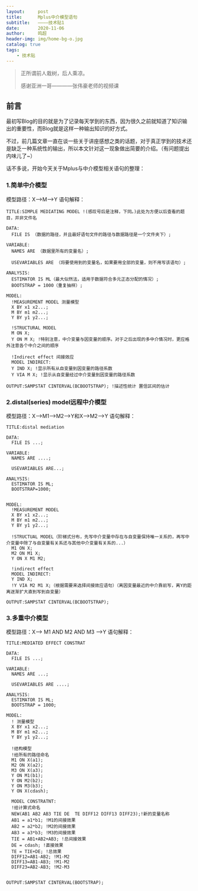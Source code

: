 ```yaml
---
layout:     post
title:      Mplus中介模型语句
subtitle:   ————技术贴1
date:       2020-11-06
author:     鸣超
header-img: img/home-bg-o.jpg
catalog: true
tags:
    - 技术贴
---
```

> 正所谓前人栽树，后人乘凉。
> 
> 感谢亚洲一哥————张伟豪老师的视频课
> 

## 前言
最初写Blog的目的就是为了记录每天学到的东西，因为很久之前就知道了知识输出的重要性，而Blog就是这样一种输出知识的好方式。

不过，前几篇文章一直在谈一些关于讲座感想之类的话题，对于真正学到的技术还是缺乏一种系统性的输出，所以本文针对这一现象做出简要的介绍。（有问题提出内味儿了~）

话不多说，开始今天关于Mplus与中介模型相关语句的整理：

### 1.简单中介模型
模型路径：X——>M——>Y
语句解释：
```
TITLE:SIMPLE MEDIATING MODEL !(感叹号后是注释，下同。)此处为方便以后查看的题目，并非文件名

DATA:
  FILE IS （数据的路径，并且最好语句文件的路径与数据路径是一个文件夹下）;

VARIABLE:
  NAMES ARE （数据里所有的变量名）;
  
  USEVARIABLES ARE （将要使用到的变量名，如果要用全部的变量，则不用写该语句）;

ANALYSIS:
  ESTIMATOR IS ML（最大似然法，适用于数据符合多元正态分配的情况）;
  BOOTSTRAP = 1000（重复抽样）;

MODEL:
  !MEASUREMENT MODEL 测量模型
  X BY x1 x2...;
  M BY m1 m2...;
  Y BY y1 y2...;

  !STRUCTURAL MODEL
  M ON X;
  Y ON M X; !特别注意，中介变量与因变量的顺序。对于之后出现的多中介情况时，更应格外注意各个中介之间的顺序
  
  !Indirect effect 间接效应
  MODEL INDIRECT:
  Y IND X; !显示所有从自变量到因变量的路径系数
  Y VIA M X; !显示从自变量经过中介变量到因变量的路径系数

OUTPUT:SAMPSTAT CINTERVAL(BCBOOTSTRAP); !描述性统计 置信区间的估计
```

### 2.distal(series) model远程中介模型
模型路径：X——>M1——>M2——>Y和X——>M2——>Y
语句解释：
```
TITLE:distal mediation

DATA:
  FILE IS ...;

VARIABLE:
  NAMES ARE ....;
  
  USEVARIABLES ARE...;

ANALYSIS:
  ESTIMATOR IS ML;
  BOOTSTRAP=1000;


MODEL:
  !MEASUREMENT MODEL
  X BY x1 x2...;
  M BY m1 m2...;
  Y BY y1 y2...;
  
  !STRUCTUAL MODEL（阶梯式分布，先写中介变量中存在与自变量保持唯一关系的，再写中介变量中除了与自变量有关系还与其他中介变量有关系的...）
  M1 ON X;
  M2 ON M1 X;
  Y ON X M1 M2; 

  !indirect effect
  MODEL INDIRECT:
  Y IND X; 
  !Y VIA M2 M1 X;（根据需要来选择间接效应语句）（离因变量最近的中介靠前写，离Y的距离逐渐扩大直到写到自变量）
  
OUTPUT:SAMPSTAT CINTERVAL(BCBOOTSTRAP);
```

### 3.多重中介模型
模型路径：X——> M1 AND M2 AND M3 ——>Y
语句解释：
```
TITLE:MEDIATED EFFECT CONSTRAT

DATA:
  FILE IS ...;

VARIABLE:
  NAMES ARE ...;

  USEVARIABLES ARE ....;

ANALYSIS:
  ESTIMATOR IS ML;
  BOOTSTRAP = 1000;

MODEL:
  ! 测量模型
  X BY x1 x2...;
  M BY m1 m2...;
  Y BY y1 y2...;
  
  !结构模型
  !给所有的路径命名
  M1 ON X(a1);
  M2 ON X(a2);
  M3 ON X(a3);
  Y ON M1(b1);
  Y ON M2(b2);
  Y ON M3(b3);
  Y ON X(cdash);
  
  MODEL CONSTRATNT:
  !给计算式命名
  NEW(AB1 AB2 AB3 TIE DE  TE DIFF12 DIFF13 DIFF23);!新的变量名称
  AB1 = a1*b1; !M1的间接效果
  AB2 = a2*b2; !M2的间接效果
  AB3 = a3*b3; !M3的间接效果
  TIE = AB1+AB2+AB3; !总间接效果
  DE = cdash; !直接效果
  TE = TIE+DE; !总效果
  DIFF12=AB1-AB2; !M1-M2
  DIFF13=AB1-AB3; !M1-M2
  DIFF23=AB2-AB3; !M2-M3


OUTPUT:SAMPSTAT CINTERVAL(BOOTSTRAP);
```
